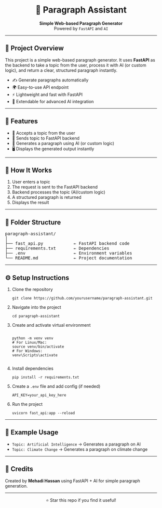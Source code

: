 <h1 align="center">📝 Paragraph Assistant</h1> 

<p align="center">
  <strong>Simple Web-based Paragraph Generator</strong><br>
  Powered by <code>FastAPI</code> and <code>AI</code>
</p>

<hr>

<h2>📌 Project Overview</h2>

<p>
This project is a simple web-based paragraph generator.  
It uses <strong>FastAPI</strong> as the backend to take a topic from the user, process it with AI (or custom logic), and return a clear, structured paragraph instantly.
</p>

<ul>
  <li>✍️ Generate paragraphs automatically</li>
  <li>🌍 Easy-to-use API endpoint</li>
  <li>⚡ Lightweight and fast with FastAPI</li>
  <li>🧩 Extendable for advanced AI integration</li>
</ul>

<hr>

<h2>🚀 Features</h2>

<ul>
  <li>📑 Accepts a topic from the user</li>
  <li>🔗 Sends topic to FastAPI backend</li>
  <li>🤖 Generates a paragraph using AI (or custom logic)</li>
  <li>🖥️ Displays the generated output instantly</li>
</ul>

<hr>

<h2>🧠 How It Works</h2>

<ol>
  <li>User enters a topic</li>
  <li>The request is sent to the FastAPI backend</li>
  <li>Backend processes the topic (AI/custom logic)</li>
  <li>A structured paragraph is returned</li>
  <li>Displays the result</li>
</ol>

<hr>

<h2>📂 Folder Structure</h2>

<pre>
paragraph-assistant/
│
├── fast_api.py            ← FastAPI backend code
├── requirements.txt       ← Dependencies
├── .env                   ← Environment variables
└── README.md              ← Project documentation
</pre>

<hr>

<h2>⚙️ Setup Instructions</h2>

<ol>
  <li>Clone the repository</li>
  
  <pre><code>git clone https://github.com/yourusername/paragraph-assistant.git</code></pre>

  <li>Navigate into the project</li>

  <pre><code>cd paragraph-assistant</code></pre>

  <li>Create and activate virtual environment</li>

  <pre><code>
python -m venv venv
# For Linux/Mac:
source venv/bin/activate
# For Windows:
venv\Scripts\activate
  </code></pre>

  <li>Install dependencies</li>

  <pre><code>pip install -r requirements.txt</code></pre>

  <li>Create a <code>.env</code> file and add config (if needed)</li>

  <pre><code>API_KEY=your_api_key_here</code></pre>

  <li>Run the project</li>

  <pre><code>uvicorn fast_api:app --reload</code></pre>
</ol>

<hr>

<h2>🧪 Example Usage</h2>

<ul>
  <li><code>Topic: Artificial Intelligence</code> → Generates a paragraph on AI</li>
  <li><code>Topic: Climate Change</code> → Generates a paragraph on climate change</li>
</ul>

<hr>

<h2>🙌 Credits</h2>

<p>
Created by <strong>Mehadi Hassan</strong> using FastAPI + AI for simple paragraph generation.
</p>

<hr>

<p align="center">⭐ Star this repo if you find it useful!</p>
